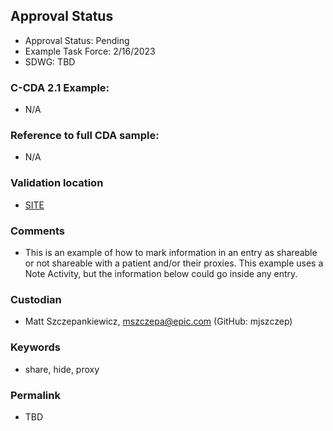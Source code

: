## Approval Status 

* Approval Status: Pending
* Example Task Force: 2/16/2023
* SDWG: TBD

### C-CDA 2.1 Example:
* N/A

### Reference to full CDA sample:
* N/A

### Validation location

* [SITE](https://site.healthit.gov/sandbox-ccda/ccda-validator)

### Comments
* This is an example of how to mark information in an entry as shareable or not shareable with a patient and/or their proxies. This example uses a Note Activity, but the information below could go inside any entry.

### Custodian
* Matt Szczepankiewicz, mszczepa@epic.com (GitHub: mjszczep)

### Keywords

* share, hide, proxy

### Permalink
* TBD
